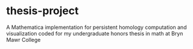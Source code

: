 # thesis-project
A Mathematica implementation for persistent homology computation and visualization
coded for my undergraduate honors thesis in math at Bryn Mawr College
